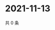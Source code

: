 # 2021-11-13

共 0 条

<!-- BEGIN WEIBO -->
<!-- 最后更新时间 Sat Nov 13 2021 07:08:52 GMT+0800 (China Standard Time) -->

<!-- END WEIBO -->
